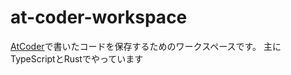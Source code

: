 # at-coder-workspace

[AtCoder](https://atcoder.jp/home)で書いたコードを保存するためのワークスペースです。
主にTypeScriptとRustでやっています
